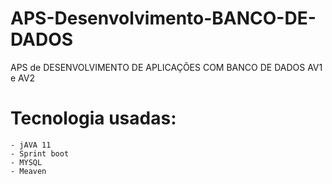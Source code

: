 # APS-Desenvolvimento-BANCO-DE-DADOS
APS de DESENVOLVIMENTO DE APLICAÇÕES COM BANCO DE DADOS AV1 e AV2 

# Tecnologia usadas: 
    - jAVA 11
    - Sprint boot
    - MYSQL
    - Meaven
